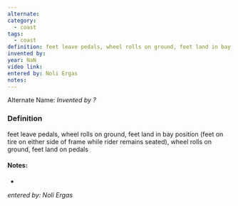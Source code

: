 ```yaml
---
alternate: 
category:
  - coast
tags:
  - coast
definition: feet leave pedals, wheel rolls on ground, feet land in bay position (feet on tire on either side of frame while rider remains seated), wheel rolls on ground, feet land on pedals
invented by: 
year: NaN
video link: 
entered by: Noli Ergas
notes: 
---
```

Alternate Name: 
*Invented by ?*

### Definition
feet leave pedals, wheel rolls on ground, feet land in bay position (feet on tire on either side of frame while rider remains seated), wheel rolls on ground, feet land on pedals


#### Notes:
- 
*entered by: Noli Ergas*
